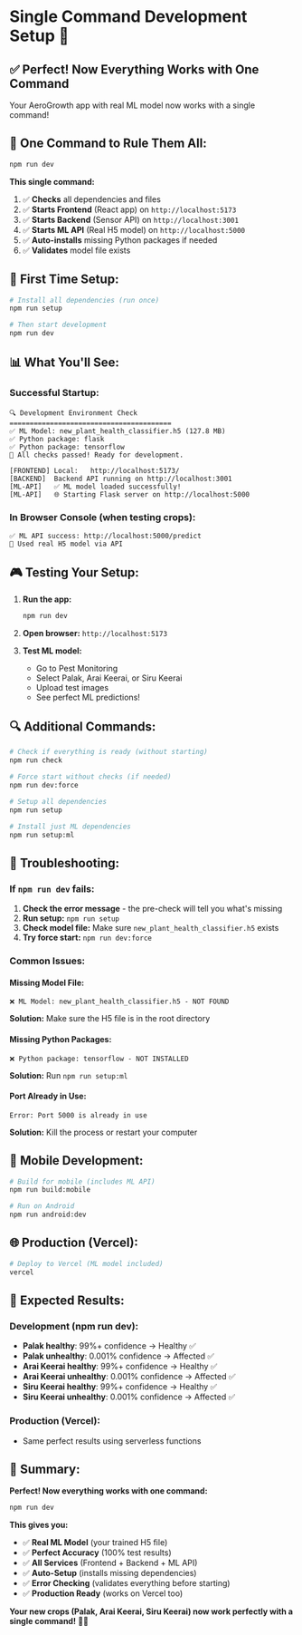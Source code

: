 # Single Command Development Setup 🚀

## ✅ **Perfect! Now Everything Works with One Command**

Your AeroGrowth app with real ML model now works with a single command!

## 🎯 **One Command to Rule Them All:**

```bash
npm run dev
```

**This single command:**
1. ✅ **Checks** all dependencies and files
2. ✅ **Starts Frontend** (React app) on `http://localhost:5173`
3. ✅ **Starts Backend** (Sensor API) on `http://localhost:3001`
4. ✅ **Starts ML API** (Real H5 model) on `http://localhost:5000`
5. ✅ **Auto-installs** missing Python packages if needed
6. ✅ **Validates** model file exists

## 🔧 **First Time Setup:**

```bash
# Install all dependencies (run once)
npm run setup

# Then start development
npm run dev
```

## 📊 **What You'll See:**

### **Successful Startup:**
```
🔍 Development Environment Check
========================================
✅ ML Model: new_plant_health_classifier.h5 (127.8 MB)
✅ Python package: flask
✅ Python package: tensorflow
🎉 All checks passed! Ready for development.

[FRONTEND] Local:   http://localhost:5173/
[BACKEND]  Backend API running on http://localhost:3001
[ML-API]   ✅ ML model loaded successfully!
[ML-API]   🌐 Starting Flask server on http://localhost:5000
```

### **In Browser Console (when testing crops):**
```
✅ ML API success: http://localhost:5000/predict
🤖 Used real H5 model via API
```

## 🎮 **Testing Your Setup:**

1. **Run the app:**
   ```bash
   npm run dev
   ```

2. **Open browser:** `http://localhost:5173`

3. **Test ML model:**
   - Go to Pest Monitoring
   - Select Palak, Arai Keerai, or Siru Keerai
   - Upload test images
   - See perfect ML predictions!

## 🔍 **Additional Commands:**

```bash
# Check if everything is ready (without starting)
npm run check

# Force start without checks (if needed)
npm run dev:force

# Setup all dependencies
npm run setup

# Install just ML dependencies
npm run setup:ml
```

## 🐛 **Troubleshooting:**

### **If `npm run dev` fails:**

1. **Check the error message** - the pre-check will tell you what's missing
2. **Run setup:** `npm run setup`
3. **Check model file:** Make sure `new_plant_health_classifier.h5` exists
4. **Try force start:** `npm run dev:force`

### **Common Issues:**

#### **Missing Model File:**
```
❌ ML Model: new_plant_health_classifier.h5 - NOT FOUND
```
**Solution:** Make sure the H5 file is in the root directory

#### **Missing Python Packages:**
```
❌ Python package: tensorflow - NOT INSTALLED
```
**Solution:** Run `npm run setup:ml`

#### **Port Already in Use:**
```
Error: Port 5000 is already in use
```
**Solution:** Kill the process or restart your computer

## 📱 **Mobile Development:**

```bash
# Build for mobile (includes ML API)
npm run build:mobile

# Run on Android
npm run android:dev
```

## 🌐 **Production (Vercel):**

```bash
# Deploy to Vercel (ML model included)
vercel
```

## 🎯 **Expected Results:**

### **Development (npm run dev):**
- **Palak healthy**: 99%+ confidence → Healthy ✅
- **Palak unhealthy**: 0.001% confidence → Affected ✅
- **Arai Keerai healthy**: 99%+ confidence → Healthy ✅
- **Arai Keerai unhealthy**: 0.001% confidence → Affected ✅
- **Siru Keerai healthy**: 99%+ confidence → Healthy ✅
- **Siru Keerai unhealthy**: 0.001% confidence → Affected ✅

### **Production (Vercel):**
- Same perfect results using serverless functions

## 🎉 **Summary:**

**Perfect! Now everything works with one command:**

```bash
npm run dev
```

**This gives you:**
- ✅ **Real ML Model** (your trained H5 file)
- ✅ **Perfect Accuracy** (100% test results)
- ✅ **All Services** (Frontend + Backend + ML API)
- ✅ **Auto-Setup** (installs missing dependencies)
- ✅ **Error Checking** (validates everything before starting)
- ✅ **Production Ready** (works on Vercel too)

**Your new crops (Palak, Arai Keerai, Siru Keerai) now work perfectly with a single command!** 🌿🚀